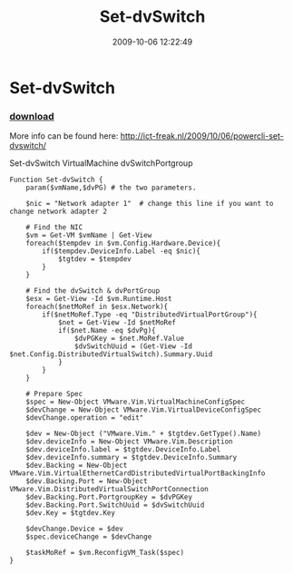 ﻿---
pid:            1373
poster:         afokkema
title:          Set-dvSwitch
date:           2009-10-06 12:22:49
format:         posh
parent:         0
parent:         0

---

# Set-dvSwitch

### [download](1373.ps1)

More info can be found here: http://ict-freak.nl/2009/10/06/powercli-set-dvswitch/

Set-dvSwitch VirtualMachine dvSwitchPortgroup

```posh
Function Set-dvSwitch {
	param($vmName,$dvPG) # the two parameters.

	$nic = "Network adapter 1"	# change this line if you want to change network adapter 2

	# Find the NIC
	$vm = Get-VM $vmName | Get-View
	foreach($tempdev in $vm.Config.Hardware.Device){
		if($tempdev.DeviceInfo.Label -eq $nic){
			$tgtdev = $tempdev
		}
	}

	# Find the dvSwitch & dvPortGroup
	$esx = Get-View -Id $vm.Runtime.Host
	foreach($netMoRef in $esx.Network){
		if($netMoRef.Type -eq "DistributedVirtualPortGroup"){
			$net = Get-View -Id $netMoRef
			if($net.Name -eq $dvPg){
				$dvPGKey = $net.MoRef.Value
				$dvSwitchUuid = (Get-View -Id $net.Config.DistributedVirtualSwitch).Summary.Uuid
			}
		}
	}

	# Prepare Spec
	$spec = New-Object VMware.Vim.VirtualMachineConfigSpec
	$devChange = New-Object VMware.Vim.VirtualDeviceConfigSpec
	$devChange.operation = "edit"

	$dev = New-Object ("VMware.Vim." + $tgtdev.GetType().Name)
	$dev.deviceInfo = New-Object VMware.Vim.Description
	$dev.deviceInfo.label = $tgtdev.DeviceInfo.Label
	$dev.deviceInfo.summary = $tgtdev.DeviceInfo.Summary
	$dev.Backing = New-Object VMware.Vim.VirtualEthernetCardDistributedVirtualPortBackingInfo
	$dev.Backing.Port = New-Object VMware.Vim.DistributedVirtualSwitchPortConnection
	$dev.Backing.Port.PortgroupKey = $dvPGKey
	$dev.Backing.Port.SwitchUuid = $dvSwitchUuid
	$dev.Key = $tgtdev.Key

	$devChange.Device = $dev
	$spec.deviceChange = $devChange

	$taskMoRef = $vm.ReconfigVM_Task($spec)
}
```
